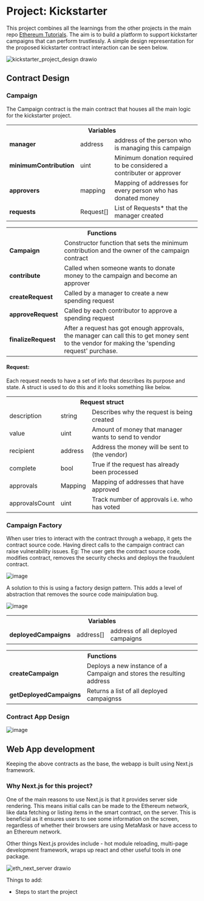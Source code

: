 # Project: Kickstarter

This project combines all the learnings from the other projects in the main repo [Ethereum Tutorials](https://github.com/rajeshsatpathy1/Ethereum_Tutorials). The aim is to build a platform to support kickstarter campaigns that can perform trustlessly.
A simple design representation for the proposed kickstarter contract interaction can be seen below.

![kickstarter_project_design drawio](https://github.com/rajeshsatpathy1/kickstarter/assets/21288436/25205059-b1d0-40fd-b352-3b5603352451)


## Contract Design

### Campaign

The Campaign contract is the main contract that houses all the main logic for the kickstarter project.

<table>
  <th colspan=3>Variables</th>
  <tr>
    <td><b>manager</b></td>
    <td>address</td>
    <td>address of the person who is managing this campaign</td>
  </tr>
  <tr>
    <td><b>minimumContribution</b></td>
    <td>uint</td>
    <td>Minimum donation required to be considered a contributer or approver</td>
  </tr>
  <tr>
    <td><b>approvers</b></td>
    <td>mapping</td>
    <td>Mapping of addresses for every person who has donated money</td>
  </tr>
  <tr>
    <td><b>requests</b></td>
    <td>Request[]</td>
    <td>List of Requests* that the manager created</td>
  </tr>
</table>

<table>
  <th colspan=2>Functions</th>
  <tr>
    <td><b>Campaign</b></td>
    <td>Constructor function that sets the minimum contribution and the owner of the campaign contract</td>
  </tr>
  <tr>
    <td><b>contribute</b></td>
    <td>Called when someone wants to donate money to the campaign and become an approver</td>
  </tr>
  <tr>
    <td><b>createRequest</b></td>
    <td>Called by a manager to create a new spending request</td>
  </tr>
  <tr>
    <td><b>approveRequest</b></td>
    <td>Called by each contributor to approve a spending request</td>
  </tr>
  <tr>
    <td><b>finalizeRequest</b></td>
    <td>After a request has got enough approvals, the manager can call this to get money sent to the vendor for making the 'spending request' purchase.</td>
  </tr>
</table>

#### Request:
Each request needs to have a set of info that describes its purpose and state. A struct is used to do this and it looks something like below.

<table>
  <th colspan=3>Request struct</th>
  <tr>
    <td>description</td>
    <td>string</td>
    <td>Describes why the request is being created</td>
  </tr>
  <tr>
    <td>value</td>
    <td>uint</td>
    <td>Amount of money that manager wants to send to vendor</td>
  </tr>
  <tr>
    <td>recipient</td>
    <td>address</td>
    <td>Address the money will be sent to (the vendor)</td>
  </tr>
  <tr>
    <td>complete</td>
    <td>bool</td>
    <td>True if the request has already been processed</td>
  </tr>
  <tr>
    <td>approvals</td>
    <td>Mapping</td>
    <td>Mapping of addresses that have approved</td>
  </tr>
  <tr>
    <td>approvalsCount</td>
    <td>uint</td>
    <td>Track number of approvals i.e. who has voted</td>
  </tr>
</table>

### Campaign Factory

When user tries to interact with the contract through a webapp, it gets the contract source code. Having direct calls to the campaign contract can raise vulnerability issues. Eg: The user gets the contract source code, modifies contract, removes the security checks and deploys the fraudulent contract.

![image](https://github.com/rajeshsatpathy1/kickstarter/assets/21288436/9b278cd7-8ed1-4010-9b46-bc1cdf184cd8)


A solution to this is using a factory design pattern. This adds a level of abstraction that removes the source code mainipulation bug.

![image](https://github.com/rajeshsatpathy1/kickstarter/assets/21288436/968889dd-f486-4de4-ab32-4245c625839f)


<table>
  <th colspan=3>Variables</th>
  <tr>
    <td><b>deployedCampaigns</b></td>
    <td>address[]</td>
    <td>address of all deployed campaigns</td>
  </tr>
</table>

<table>
  <th colspan=2>Functions</th>
  <tr>
    <td><b>createCampaign</b></td>
    <td>Deploys a new instance of a Campaign and stores the resulting address</td>
  </tr>
  <tr>
    <td><b>getDeployedCampaigns</b></td>
    <td>Returns a list of all deployed campaignss</td>
  </tr>
</table>

### Contract App Design

![image](https://github.com/rajeshsatpathy1/kickstarter/assets/21288436/51b2d92d-c204-4d84-a457-11b78a257e2c)


## Web App development

Keeping the above contracts as the base, the webapp is built using Next.js framework.

### Why Next.js for this project?

One of the main reasons to use Next.js is that it provides server side rendering. This means initial calls can be made to the Ethereum network, like data fetching or listing items in the smart contract, on the server.
This is beneficial as it ensures users to see some information on the screen, regardless of whether their browsers are using MetaMask or have access to an Ethereum network.

Other things Next.js provides include - hot module reloading, multi-page development framework, wraps up react and other useful tools in one package.

![eth_next_server drawio](https://github.com/rajeshsatpathy1/kickstarter/assets/21288436/df75bf51-dd74-4cf4-8867-62cdde684a29)










Things to add:
- Steps to start the project
